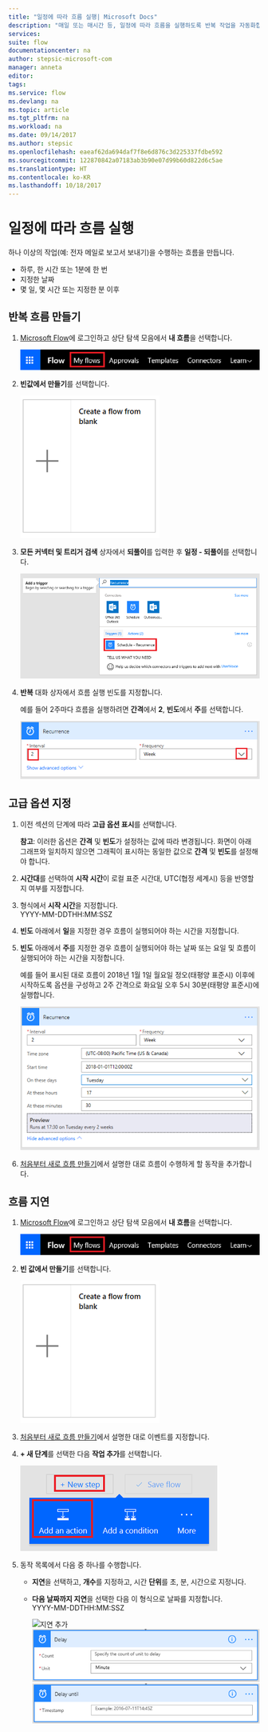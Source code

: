 ```yaml
---
title: "일정에 따라 흐름 실행| Microsoft Docs"
description: "매일 또는 매시간 등, 일정에 따라 흐름을 실행하도록 반복 작업을 자동화합니다."
services: 
suite: flow
documentationcenter: na
author: stepsic-microsoft-com
manager: anneta
editor: 
tags: 
ms.service: flow
ms.devlang: na
ms.topic: article
ms.tgt_pltfrm: na
ms.workload: na
ms.date: 09/14/2017
ms.author: stepsic
ms.openlocfilehash: eaeaf62da694daf7f8e6d876c3d225337fdbe592
ms.sourcegitcommit: 122870842a07183ab3b90e07d99b60d822d6c5ae
ms.translationtype: HT
ms.contentlocale: ko-KR
ms.lasthandoff: 10/18/2017
---
```

# <a name="run-flows-on-a-schedule"></a>일정에 따라 흐름 실행
하나 이상의 작업(예: 전자 메일로 보고서 보내기)을 수행하는 흐름을 만듭니다.

* 하루, 한 시간 또는 1분에 한 번
* 지정한 날짜
* 몇 일, 몇 시간 또는 지정한 분 이후

## <a name="create-a-recurring-flow"></a>반복 흐름 만들기
1. [Microsoft Flow](https://flow.microsoft.com)에 로그인하고 상단 탐색 모음에서 **내 흐름**을 선택합니다.
   
    ![내 흐름 옵션](./media/run-scheduled-tasks/create-flow.png)
2. **빈값에서 만들기**를 선택합니다.
   
    ![빈 값에서 흐름 만들기 ](./media/run-scheduled-tasks/create-from-blank.png)
3. **모든 커넥터 및 트리거 검색** 상자에서 **되풀이**를 입력한 후 **일정 - 되풀이**를 선택합니다.
   
    ![되풀이 트리거 찾기](./media/run-scheduled-tasks/select-recurrence.png)
4. **반복** 대화 상자에서 흐름 실행 빈도를 지정합니다.
   
    예를 들어 2주마다 흐름을 실행하려면 **간격**에서 **2**, **빈도**에서 **주**를 선택합니다.
   
    ![되풀이 지정](./media/run-scheduled-tasks/specify-recurrence.png)

## <a name="specify-advanced-options"></a>고급 옵션 지정
1. 이전 섹션의 단계에 따라 **고급 옵션 표시**를 선택합니다.
   
    **참고**: 이러한 옵션은 **간격** 및 **빈도**가 설정하는 값에 따라 변경됩니다. 화면이 아래 그래프와 일치하지 않으면 그래픽이 표시하는 동일한 값으로 **간격** 및 **빈도**를 설정해야 합니다.
2. **시간대**를 선택하여 **시작 시간**이 로컬 표준 시간대, UTC(협정 세계시) 등을 반영할지 여부를 지정합니다.
3. 형식에서 **시작 시간**을 지정합니다.
   <br>YYYY-MM-DDTHH:MM:SSZ
4. **빈도** 아래에서 **일**을 지정한 경우 흐름이 실행되어야 하는 시간을 지정합니다.
5. **빈도** 아래에서 **주**를 지정한 경우 흐름이 실행되어야 하는 날짜 또는 요일 및 흐름이 실행되어야 하는 시간을 지정합니다.
   
    예를 들어 표시된 대로 흐름이 2018년 1월 1일 월요일 정오(태평양 표준시) 이후에 시작하도록 옵션을 구성하고 2주 간격으로 화요일 오후 5시 30분(태평양 표준시)에 실행합니다.
   
    ![고급 옵션 지정](./media/run-scheduled-tasks/advanced-options.png)
6. [처음부터 새로 흐름 만들기](get-started-logic-flow.md)에서 설명한 대로 흐름이 수행하게 할 동작을 추가합니다.

## <a name="delay-a-flow"></a>흐름 지연
1. [Microsoft Flow](https://flow.microsoft.com)에 로그인하고 상단 탐색 모음에서 **내 흐름**을 선택합니다.
   
    ![빈 값에서 흐름 만들기 ](./media/run-scheduled-tasks/create-flow.png)
2. **빈 값에서 만들기**를 선택합니다.
   
    ![빈 값에서 흐름 만들기 ](./media/run-scheduled-tasks/create-from-blank.png)
3. [처음부터 새로 흐름 만들기](get-started-logic-flow.md)에서 설명한 대로 이벤트를 지정합니다.
4. **+ 새 단계**를 선택한 다음 **작업 추가**를 선택합니다.
   
    ![흐름에 동작을 추가하는 옵션](./media/run-scheduled-tasks/add-action.png)
5. 동작 목록에서 다음 중 하나를 수행합니다.
   
   * **지연**을 선택하고, **개수**를 지정하고, 시간 **단위**를 초, 분, 시간으로 지정니다.
   * **다음 날짜까지 지연**을 선택한 다음 이 형식으로 날짜를 지정합니다.<br>YYYY-MM-DDTHH:MM:SSZ
     
     ![지연 추가](./media/run-scheduled-tasks/add-delay.png)
     ![시간 단위로 지연 시간 지정](./media/run-scheduled-tasks/delay.png)
     ![다음 날짜까지 지연](./media/run-scheduled-tasks/delay-until.png)

